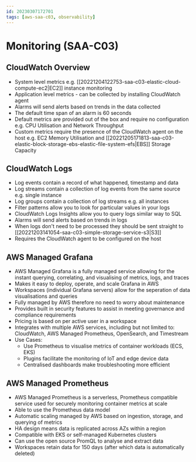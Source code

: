 ```yaml
---
id: 20230307172701
tags: [aws-saa-c03, observability]
---
```


# Monitoring (SAA-C03)

## CloudWatch Overview

* System level metrics e.g. [[20221204122753-saa-c03-elastic-cloud-compute-ec2|EC2]]
  instance monitoring
* Application level metrics - can be collected by installing CloudWatch
  agent
* Alarms will send alerts based on trends in the data collected
* The default time span of an alarm is 60 seconds
* Default metrics are provided out of the box and require no
  configuration e.g. CPU Utilisation and Network Throughput
* Custom metrics require the presence of the CloudWatch agent on the
  host e.g. EC2 Memory Utilisation and
  [[20221205171813-saa-c03-elastic-block-storage-ebs-elastic-file-system-efs|EBS]]
  Storage Capacity

## CloudWatch Logs

* Log events contain a record of what happened, timestamp and data
* Log streams contain a collection of log events from the same source
  e.g. single instance
* Log groups contain a collection of log streams e.g. all instances
* Filter patterns allow you to look for particular values in your logs
* CloudWatch Logs Insights allow you to query logs similar way to SQL
* Alarms will send alerts based on trends in logs
* When logs don't need to be processed they should be sent straight to
  [[20221203141054-saa-c03-simple-storage-service-s3|S3]]
* Requires the CloudWatch agent to be configured on the host

## AWS Managed Grafana

* AWS Managed Grafana is a fully managed service allowing for the instant
  querying, correlating, and visualising of metrics, logs, and traces
* Makes it easy to deploy, operate, and scale Grafana in AWS
* Workspaces (individual Grafana servers) allow for the seperation of
  data visualisations and queries
* Fully managed by AWS therefore no need to worry about maintenance
* Provides built in security features to assist in meeting governance
  and compliance requirements
* Pricing is based on per active user in a workspace
* Integrates with multiple AWS services, including but not limited to:
  CloudWatch, AWS Managed Prometheus, OpenSearch, and Timestream
* Use Cases:
  * Use Prometheus to visualise metrics of container workloads (ECS,
    EKS)
  * Plugins facilitate the monitoring of IoT and edge device data
  * Centralised dashboards make troubleshooting more efficient

## AWS Managed Prometheus

* AWS Managed Prometheus is a serverless, Prometheus compatible service
  used for securely monitoring container metrics at scale
* Able to use the Prometheus data model
* Automatic scaling managed by AWS based on ingestion, storage, and
  querying of metrics
* HA design means data is replicated across AZs within a region
* Compatible with EKS or self-managed Kubernetes clusters
* Can use the open source PromQL to analyse and extract data
* Workspaces retain data for 150 days (after which data is automatically
  deleted)
